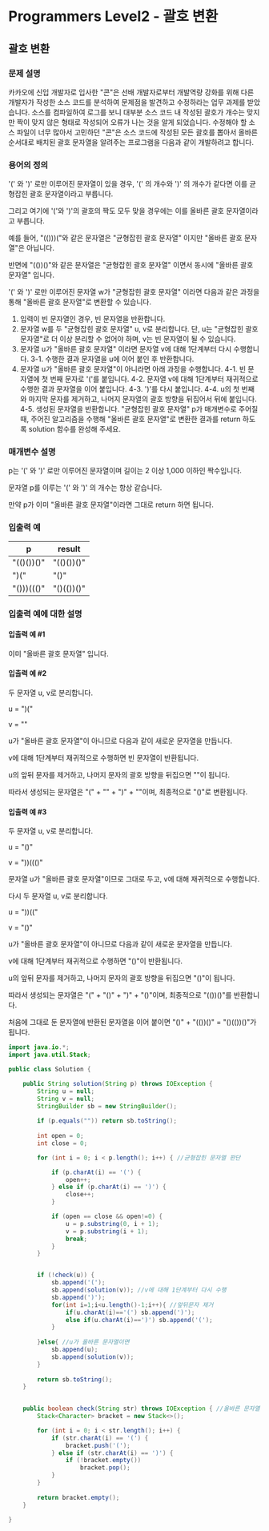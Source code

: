 # Programmers Level2 - 괄호 변환
## 괄호 변환
### 문제 설명
카카오에 신입 개발자로 입사한 "콘"은 선배 개발자로부터 개발역량 강화를 위해 다른 개발자가 작성한 소스 코드를 분석하여 문제점을 발견하고 수정하라는 업무 과제를 받았습니다. 소스를 컴파일하여 로그를 보니 대부분 소스 코드 내 작성된 괄호가 개수는 맞지만 짝이 맞지 않은 형태로 작성되어 오류가 나는 것을 알게 되었습니다.
수정해야 할 소스 파일이 너무 많아서 고민하던 "콘"은 소스 코드에 작성된 모든 괄호를 뽑아서 올바른 순서대로 배치된 괄호 문자열을 알려주는 프로그램을 다음과 같이 개발하려고 합니다.

### 용어의 정의
'(' 와 ')' 로만 이루어진 문자열이 있을 경우, '(' 의 개수와 ')' 의 개수가 같다면 이를 균형잡힌 괄호 문자열이라고 부릅니다.

그리고 여기에 '('와 ')'의 괄호의 짝도 모두 맞을 경우에는 이를 올바른 괄호 문자열이라고 부릅니다.

예를 들어, "(()))("와 같은 문자열은 "균형잡힌 괄호 문자열" 이지만 "올바른 괄호 문자열"은 아닙니다.

반면에 "(())()"와 같은 문자열은 "균형잡힌 괄호 문자열" 이면서 동시에 "올바른 괄호 문자열" 입니다.

'(' 와 ')' 로만 이루어진 문자열 w가 "균형잡힌 괄호 문자열" 이라면 다음과 같은 과정을 통해 "올바른 괄호 문자열"로 변환할 수 있습니다.


1. 입력이 빈 문자열인 경우, 빈 문자열을 반환합니다. 
2. 문자열 w를 두 "균형잡힌 괄호 문자열" u, v로 분리합니다. 단, u는 "균형잡힌 괄호 문자열"로 더 이상 분리할 수 없어야 하며, v는 빈 문자열이 될 수 있습니다. 
3. 문자열 u가 "올바른 괄호 문자열" 이라면 문자열 v에 대해 1단계부터 다시 수행합니다. 
  3-1. 수행한 결과 문자열을 u에 이어 붙인 후 반환합니다. 
4. 문자열 u가 "올바른 괄호 문자열"이 아니라면 아래 과정을 수행합니다. 
  4-1. 빈 문자열에 첫 번째 문자로 '('를 붙입니다. 
  4-2. 문자열 v에 대해 1단계부터 재귀적으로 수행한 결과 문자열을 이어 붙입니다. 
  4-3. ')'를 다시 붙입니다. 
  4-4. u의 첫 번째와 마지막 문자를 제거하고, 나머지 문자열의 괄호 방향을 뒤집어서 뒤에 붙입니다. 
  4-5. 생성된 문자열을 반환합니다.
"균형잡힌 괄호 문자열" p가 매개변수로 주어질 때, 주어진 알고리즘을 수행해 "올바른 괄호 문자열"로 변환한 결과를 return 하도록 solution 함수를 완성해 주세요.

### 매개변수 설명
p는 '(' 와 ')' 로만 이루어진 문자열이며 길이는 2 이상 1,000 이하인 짝수입니다.

문자열 p를 이루는 '(' 와 ')' 의 개수는 항상 같습니다.

만약 p가 이미 "올바른 괄호 문자열"이라면 그대로 return 하면 됩니다.

### 입출력 예
|p	| result|
|---|---|
|"(()())()"|	"(()())()"|
|")("	|"()"|
|"()))((()"	|"()(())()"|



### 입출력 예에 대한 설명
#### 입출력 예 #1
이미 "올바른 괄호 문자열" 입니다.

#### 입출력 예 #2

두 문자열 u, v로 분리합니다.

u = ")("

v = ""

u가 "올바른 괄호 문자열"이 아니므로 다음과 같이 새로운 문자열을 만듭니다.

v에 대해 1단계부터 재귀적으로 수행하면 빈 문자열이 반환됩니다.

u의 앞뒤 문자를 제거하고, 나머지 문자의 괄호 방향을 뒤집으면 ""이 됩니다.

따라서 생성되는 문자열은 "(" + "" + ")" + ""이며, 최종적으로 "()"로 변환됩니다.


#### 입출력 예 #3

두 문자열 u, v로 분리합니다.

u = "()"

v = "))((()"

문자열 u가 "올바른 괄호 문자열"이므로 그대로 두고, v에 대해 재귀적으로 수행합니다.

다시 두 문자열 u, v로 분리합니다.

u = "))(("

v = "()"

u가 "올바른 괄호 문자열"이 아니므로 다음과 같이 새로운 문자열을 만듭니다.

v에 대해 1단계부터 재귀적으로 수행하면 "()"이 반환됩니다.

u의 앞뒤 문자를 제거하고, 나머지 문자의 괄호 방향을 뒤집으면 "()"이 됩니다.

따라서 생성되는 문자열은 "(" + "()" + ")" + "()"이며, 최종적으로 "(())()"를 반환합니다.

처음에 그대로 둔 문자열에 반환된 문자열을 이어 붙이면 "()" + "(())()" = "()(())()"가 됩니다.



```java
import java.io.*;
import java.util.Stack;

public class Solution {

    public String solution(String p) throws IOException {
        String u = null;
        String v = null;
        StringBuilder sb = new StringBuilder();
        
        if (p.equals("")) return sb.toString();
        
        int open = 0;
        int close = 0;

        for (int i = 0; i < p.length(); i++) { //균형잡힌 문자열 판단

            if (p.charAt(i) == '(') {
                open++;
            } else if (p.charAt(i) == ')') {
                close++;
            }

            if (open == close && open!=0) {
                u = p.substring(0, i + 1);
                v = p.substring(i + 1);
                break;
            }
        }


        if (!check(u)) { 
            sb.append('(');
            sb.append(solution(v)); //v에 대해 1단계부터 다시 수행
            sb.append(')');
            for(int i=1;i<u.length()-1;i++){ //앞뒤문자 제거
                if(u.charAt(i)=='(') sb.append(')');
                else if(u.charAt(i)==')') sb.append('(');
            }
            
        }else{ //u가 올바른 문자열이면
            sb.append(u);
            sb.append(solution(v));
        }
        
        return sb.toString();
    }

    
    public boolean check(String str) throws IOException { //올바른 문자열 판단
        Stack<Character> bracket = new Stack<>();

        for (int i = 0; i < str.length(); i++) {
            if (str.charAt(i) == '(') {
                bracket.push('(');
            } else if (str.charAt(i) == ')') {
                if (!bracket.empty())
                    bracket.pop();
            }
        }
        
        return bracket.empty();
    }

}
```
